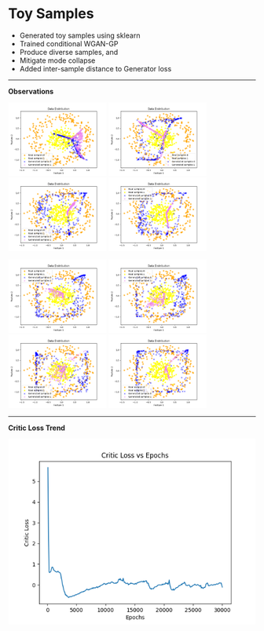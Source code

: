 # Toy Samples
* Generated toy samples using sklearn
* Trained conditional WGAN-GP
* Produce diverse samples, and
* Mitigate mode collapse
* Added inter-sample distance to Generator loss
---

**Observations**
<p float="left">
<img src="images/sample_1.png" width="200" />
<img src="images/sample_2.png" width="200" />
<img src="images/sample_3.png" width="200" />
<img src="images/sample_4.png" width="200" /></p>
<p float="left">
<img src="images/sample_5.png" width="200" />
<img src="images/sample_6.png" width="200" />
<img src="images/sample_7.png" width="200" />
<img src="images/sample_8.png" width="200" /></p>

---

**Critic Loss Trend**
<p float="left">
<img src="images/wgan-gp_loss.png" width="810" /></p>

